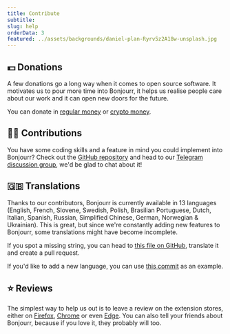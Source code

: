 ```yaml
---
title: Contribute
subtitle:
slug: help
orderData: 3
featured: ../assets/backgrounds/daniel-plan-Ryrv5z2A18w-unsplash.jpg
---
```


## 💵 Donations

A few donations go a long way when it comes to open source software. It motivates us to pour more time into Bonjourr, it helps us realise people care about our work and it can open new doors for the future.

You can donate in [regular money](https://ko-fi.com/bonjourr) or [crypto money](https://commerce.coinbase.com/checkout/095cc203-130d-4e56-9716-3aa10a202d9b).

## 👨‍💻 Contributions

You have some coding skills and a feature in mind you could implement into Bonjourr? Check out the [GitHub repository](https://github.com/victrme/Bonjourr/) and head to our [Telegram discussion group](https://t.me/BonjourrStartpage), we'd be glad to chat about it!

## 🇬🇧 Translations

Thanks to our contributors, Bonjourr is currently available in 13 languages (English, French, Slovene, Swedish, Polish, Brasilian Portuguese, Dutch, Italian, Spanish, Russian, Simplified Chinese, German, Norwegian & Ukrainian). This is great, but since we're constantly adding new features to Bonjourr, some translations might have become incomplete.

If you spot a missing string, you can head to [this file on GitHub](https://github.com/victrme/Bonjourr/blob/master/src/scripts/lang.js), translate it and create a pull request.

If you'd like to add a new language, you can use [this commit](https://github.com/victrme/Bonjourr/commit/7831760d74b403b0a4e285cb0880e07b74507dee) as an example.

## ⭐️ Reviews

The simplest way to help us out is to leave a review on the extension stores, either on [Firefox](https://addons.mozilla.org/fr/firefox/addon/bonjourr-startpage/), [Chrome](https://chrome.google.com/webstore/detail/bonjourr-%C2%B7-minimalist-lig/dlnejlppicbjfcfcedcflplfjajinajd?hl=fr&authuser=0) or even [Edge](https://microsoftedge.microsoft.com/addons/detail/bonjourr/dehmmlejmefjphdeoagelkpaoolicmid). You can also tell your friends about Bonjourr, because if you love it, they probably will too.
